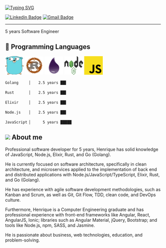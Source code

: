 [![Typing SVG](https://readme-typing-svg.herokuapp.com?color=%2369D7E2&lines=Hi!+I'm+Henrique+Costa+%3AD)](https://git.io/typing-svg)

[![Linkedin Badge](https://img.shields.io/badge/-Henrique-blue?style=flat-square&logo=Linkedin&logoColor=white&link=https://www.linkedin.com/in/luizhenriquelpc/)](https://www.linkedin.com/in/luizhenriquelpc/) [![Gmail Badge](https://img.shields.io/badge/-lpcluizhenrique@gmail.com-c14438?style=flat-square&logo=Gmail&logoColor=white&link=mailto:lpcluizhenrique@gmail.com)](mailto:lpcluizhenrique@gmail.com)

----

5 years Software Engineer

## 🔧 Programming Languages

<code style="background-color: transparent;"><img  style="background-color: transparent;" height="60" width="60" style="display: inline; height='40'; width='40'" src="./images/gopher-logo.svg"></code>
<code style="background-color: transparent;"><img height="60" width="60" style="display: inline" src="./images/rust-logo.svg"></code>
<code style="background-color: transparent;"><img height="60" width="60" style="display: inline" src="./images/elixir-logo.svg"></code>
<code style="background-color: transparent;"><img height="60" width="60" style="display: inline" src="./images/node-logo.svg"></code>
<code style="background-color: transparent;"><img height="60" width="60" style="display: inline" src="./images/javascript-logo.svg"></code> 

```
Golang     ▏   2.5 years ██▌

Rust       ▏   2.5 years ██▌

Elixir     ▏   2.5 years ██▌

Node.js    ▏   2.5 years ██▌

JavaScript ▏     5 years █████
```

## <img src="https://raw.githubusercontent.com/MartinHeinz/MartinHeinz/master/wave.gif" width="30px"> About me 
Professional software developer for 5 years, Henrique has solid knowledge of JavaScript, Node.js, Elixir, Rust, and Go (Golang).

He is currently focused on software architecture, specifically in clean architecture, and microservices applied to the implementation of back end and distributed applications with Node.js/JavaScript/TypeScript, Elixir, Rust, and Go (Golang).

He has experience with agile software development methodologies, such as Kanban and Scrum, as well as Git, Git Flow, TDD, clean code, and DevOps culture.

Furthermore, Henrique is a Computer Engineering graduate and has professional experience with front-end frameworks like Angular, React, AngularJS, Ionic; libraries such as Angular Material, jQuery, Bootstrap; and tools like Node.js, npm, SASS, and Jasmine.

He is passionate about business, web technologies, education, and problem-solving.

